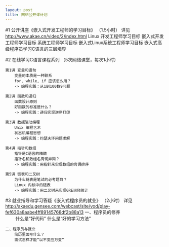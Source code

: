 ```yaml
---
layout: post
title: 网络公开课计划
---
```


#1 公开讲座《嵌入式开发工程师的学习目标》 （1.5小时）
详见 http://www.akae.cn/video/2/index.html
    Linux 开发工程师学习目标
	嵌入式开发工程师学习目标
	系统工程师学习目标
	嵌入式Linux系统工程师学习目标
	嵌入式高级程序员学习C语言的三层境界

#2 在线学习C语言课程系列 （5次网络课堂，每次1小时）

	第1讲 变量和语句
		变量的本质是一种联系
		for, while, if 应该怎么用？
		-> 编程实践：从1到100数9问题

	第2讲 函数和递归
		函数设计原则
		好函数的标准是什么？
		-> 编程实践：递归实现逆序打印

	第3讲 数据驱动编程		
		Unix 编程艺术
		状态机编程思想
		-> 编程实践：约瑟夫环问题求解

	第4讲 指针和数组
		指针是C语言的精髓
		指针名和数组名有何异同？
		-> 编程实践：用指针来实现数组的奇偶排序

	第5讲 链表和二叉树
		为什么链表是笔试的必考题目？
		Linux 内核中的链表
		-> 编程实践：用二叉树来实现GRE词频统计


#3 就业指导和学习答疑《嵌入式程序员的就业》 （2小时）
详见 http://akaedu.gensee.com/webcast/site/vod/play-fef630a8aabe4ff89145768df2b88a13
	一、程序员的修养　　		
　　		什么是“好代码”
		什么是“好的学习方法”

	二、程序员与就业
		简历里面写什么？
		面试怎样才能“以不变应万变”
